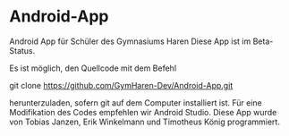 ﻿# Android-App
Android App für Schüler des Gymnasiums Haren
Diese App ist im Beta-Status.

Es ist möglich, den Quellcode mit dem Befehl 

git clone https://github.com/GymHaren-Dev/Android-App.git 

herunterzuladen, sofern git auf dem Computer installiert ist.
Für eine Modifikation des Codes empfehlen wir Android Studio.
Diese App wurde von Tobias Janzen, Erik Winkelmann und Timotheus König programmiert.
